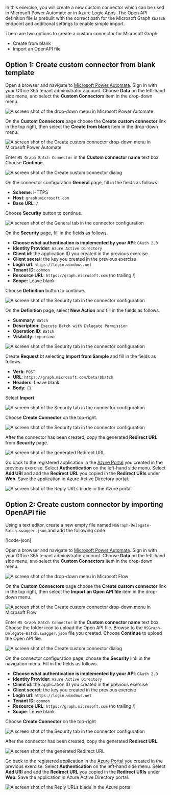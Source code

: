 <!-- markdownlint-disable MD002 MD041 -->

In this exercise, you will create a new custom connector which can be used in Microsoft Power Automate or in Azure Logic Apps. The Open API definition file is prebuilt with the correct path for the Microsoft Graph `$batch` endpoint and additional settings to enable simple import.

There are two options to create a custom connector for Microsoft Graph:

- Create from blank
- Import an OpenAPI file

## Option 1: Create custom connector from blank template

Open a browser and navigate to [Microsoft Power Automate](https://flow.microsoft.com). Sign in with your Office 365 tenant administrator account. Choose **Data** on the left-hand side menu, and select the **Custom Connectors** item in the drop-down menu.

![A screen shot of the drop-down menu in Microsoft Power Automate](./images/flow-conn1.png)

On the **Custom Connectors** page choose the **Create custom connector** link in the top right, then select the **Create from blank** item in the drop-down menu.

![A screen shot of the Create custom connector drop-down menu in Microsoft Power Automate](./images/CustomConnector-1.png)

Enter `MS Graph Batch Connector` in the **Custom connector name** text box. Choose **Continue**.

![A screen shot of the Create custom connector dialog](./images/CustomConnector-2.png)

On the connector configuration **General** page, fill in the fields as follows.

- **Scheme**: HTTPS
- **Host**: `graph.microsoft.com`
- **Base URL**: `/`

Choose **Security** button to continue.

![A screen shot of the General tab in the connector configuration](./images/CustomConnector-3.png)

On the **Security** page, fill in the fields as follows.

- **Choose what authentication is implemented by your API**: `OAuth 2.0`
- **Identity Provider**: `Azure Active Directory`
- **Client id**: the application ID you created in the previous exercise
- **Client secret**: the key you created in the previous exercise
- **Login url**: `https://login.windows.net`
- **Tenant ID**: `common`
- **Resource URL**: `https://graph.microsoft.com` (no trailing /)
- **Scope**: Leave blank

Choose **Definition** button to continue.

![A screen shot of the Security tab in the connector configuration](./images/CustomConnector-4.png)

On the **Definition** page, select **New Action** and fill in the fields as follows.

- **Summary**: `Batch`
- **Description**: `Execute Batch with Delegate Permission`
- **Operation ID**: `Batch`
- **Visibility**: `important`

![A screen shot of the Security tab in the connector configuration](./images/CustomConnector-5.png)

Create **Request** bt selecting **Import from Sample** and fill in the fields as follows.

- **Verb**: `POST`
- **URL**: `https://graph.microsoft.com/beta/$batch`
- **Headers**: Leave blank
- **Body**: `{}`

Select **Import**.

![A screen shot of the Security tab in the connector configuration](./images/CustomConnector-6.png)

Choose **Create Connector** on the top-right.

![A screen shot of the Security tab in the connector configuration](./images/flow-conn4.png)

After the connector has been created, copy the generated **Redirect URL** from **Security** page.

![A screen shot of the generated Redirect URL](./images/flow-conn5.png)

Go back to the registered application in the [Azure Portal](https://aad.portal.azure.com) you created in the previous exercise. Select **Authentication** on the left-hand side menu. Select **Add URI** and add the **Redirect URL** you copied in the **Redirect URIs** under **Web**. Save the application in Azure Active Directory portal.

![A screen shot of the Reply URLs blade in the Azure portal](./images/CustomConnector-9.png)

## Option 2: Create custom connector by importing OpenAPI file

Using a text editor, create a new empty file named `MSGraph-Delegate-Batch.swagger.json` and add the following code.

[!code-json[](../LabFiles/MSGraph-Delegate-Batch.swagger.json)]

Open a browser and navigate to [Microsoft Power Automate](https://flow.microsoft.com). Sign in with your Office 365 tenant administrator account. Choose **Data** on the left-hand side menu, and select the **Custom Connectors** item in the drop-down menu.

![A screen shot of the drop-down menu in Microsoft Flow](./images/flow-conn1.png)

On the **Custom Connectors** page choose the **Create custom connector** link in the top right, then select the **Import an Open API file** item in the drop-down menu.

![A screen shot of the Create custom connector drop-down menu in Microsoft Flow](./images/flow-conn2.png)

Enter `MS Graph Batch Connector` in the **Custom connector name** text box. Choose the folder icon to upload the Open API file. Browse to the `MSGraph-Delegate-Batch.swagger.json` file you created. Choose **Continue** to upload the Open API file.

![A screen shot of the Create custom connector dialog](./images/flow-conn3.png)

On the connector configuration page, choose the **Security** link in the navigation menu. Fill in the fields as follows.

- **Choose what authentication is implemented by your API**: `OAuth 2.0`
- **Identity Provider**: `Azure Active Directory`
- **Client id**: the application ID you created in the previous exercise
- **Client secret**: the key you created in the previous exercise
- **Login url**: `https://login.windows.net`
- **Tenant ID**: `common`
- **Resource URL**: `https://graph.microsoft.com` (no trailing /)
- **Scope**: Leave blank

Choose **Create Connector** on the top-right

![A screen shot of the Security tab in the connector configuration](./images/flow-conn4.png)

After the connector has been created, copy the generated **Redirect URL**.

![A screen shot of the generated Redirect URL](./images/flow-conn5.png)

Go back to the registered application in the [Azure Portal](https://aad.portal.azure.com) you created in the previous exercise. Select **Authentication** on the left-hand side menu. Select **Add URI** and add the **Redirect URL** you copied in the **Redirect URIs** under **Web**. Save the application in Azure Active Directory portal.

![A screen shot of the Reply URLs blade in the Azure portal](./images/CustomConnector-9.png)
